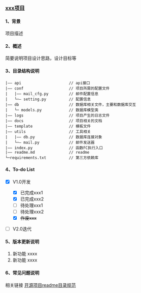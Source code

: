 ### [ xxx项目](https://github.com/kyrie0704/xp_sample.git)

#### 1、背景

项目描述

#### 2、概述

简要说明项目设计思路，设计目标等

#### 3、目录结构说明
```
|—— api                     // api接口
|—— conf                    // 项目所需的配置文件
|   |—— mail_cfg.py         // 邮件配置信息
|   └─— setting.py          // 配置信息
|—— db                      // 数据库相关文件，主要和数据库交互
|   └─ models.py            // 数据库模型类
|—— logs                    // 项目产生的日志文件
|—— docs                    // 项目相关的文档
|—— template                // 模板文件
|—— utils                   // 工具相关
|   |—— db.py               // 数据库连接对象
|   └─— mail.py             // 邮件发送器
|—— index.py                // 函数FC执行入口
|—— readme.md               // readme
└─requirements.txt          // 第三方依赖库
```

#### 4、To-do List
- [x] V1.0开发
  - [x] 已完成xxx1
  - [x] 已完成xxx2
  - [ ] 待处理xxx1
  - [ ] 待处理xxx2
  - [x] ~~作废xxx~~
- [ ] V2.0迭代


#### 5、版本更新说明
1. 新功能   xxxx
2. 新功能   xxxx


#### 6、常见问题说明



相关链接
[开源项目readme目录规范](https://www.jianshu.com/p/31200dd5736b)